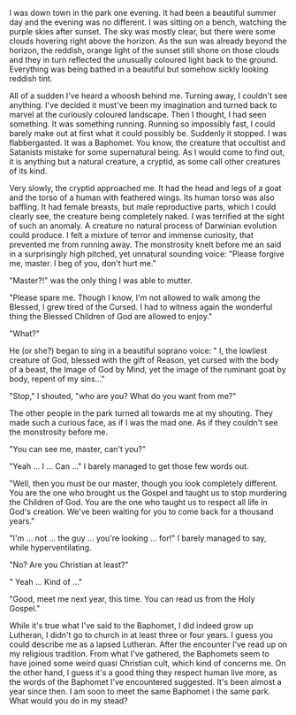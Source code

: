 I was down town in the park one evening. It had been a beautiful summer day and the evening was no different. I was sitting on a bench, watching the purple skies after sunset. The sky was mostly clear, but there were some clouds hovering right above the horizon. As the sun was already beyond the horizon, the reddish, orange light of the sunset still shone on those clouds and they in turn reflected the unusually coloured light back to the ground. Everything was being bathed in a beautiful but somehow sickly looking reddish tint. 

All of a sudden I've heard a whoosh behind me. Turning away, I couldn't see anything. I've decided it must've been my imagination and turned back to marvel at the curiously coloured landscape. Then I thought, I had seen something. It was something running. Running so impossibly fast, I could barely make out at first what it could possibly be. Suddenly it stopped. I was flabbergasted. It was a Baphomet. You know, the creature that occultist and Satanists mistake for some supernatural being. As I would come to find out, it is anything but a natural creature, a cryptid, as some call other creatures of its kind.

Very slowly, the cryptid approached me. It had the head and legs of a goat and the torso of a human with feathered wings. Its human torso was also baffling. It had female breasts, but male reproductive parts, which I could clearly see, the creature being completely naked. I was terrified at the sight of such an anomaly. A creature no natural process of Darwinian evolution could produce. I felt a mixture of terror and immense curiosity, that prevented me from running away. The monstrosity knelt before me an said in a surprisingly high pitched, yet unnatural sounding voice: "Please forgive me, master. I beg of you, don't hurt me."

"Master?!" was the only thing I was able to mutter.

"Please spare me. Though I know, I'm not allowed to walk among the Blessed, I grew tired of the Cursed. I had to witness again the wonderful thing the  Blessed Children of God are allowed to enjoy."

"What?"

He (or she?) began to sing in a beautiful soprano voice: " I, the lowliest creature of God, blessed with the gift of Reason, yet cursed with the body of a beast, the Image of God by Mind, yet  the image of the ruminant goat by body, repent of my sins…"

"Stop," I shouted, "who are you? What do you want from me?"

The other people in the park turned all towards me at my shouting. They made such a curious face, as if I was the mad one. As if they couldn't see the monstrosity before me. 

"You can see me, master, can't you?"

"Yeah … I  … Can …" I barely managed to get those few words out.

"Well, then you must be our master, though you look completely different. You are the one who brought us the Gospel and taught us to stop murdering the Children of God. You are the one who taught us to respect all life in God's creation. We've been waiting for you to come back for a thousand years."

"I'm … not … the guy … you're looking … for!" I barely managed to say, while hyperventilating. 

"No? Are you Christian at least?"

" Yeah … Kind of …"

"Good, meet me next year, this time. You can read us from the Holy Gospel."

While it's true what I've said to the Baphomet, I did indeed grow up Lutheran, I didn't go to church in at least three or four years. I guess you could describe me as a lapsed Lutheran. After the encounter I've read up on my religious tradition. From what I've gathered, the Baphomets seem to have joined some weird quasi Christian cult, which kind of concerns me. On the other hand, I guess it's a good thing they respect human live more, as the words of the Baphomet I've encountered suggested. It's been almost a year since then. I am soon to meet the same Baphomet i the same park. What would you do in my stead?